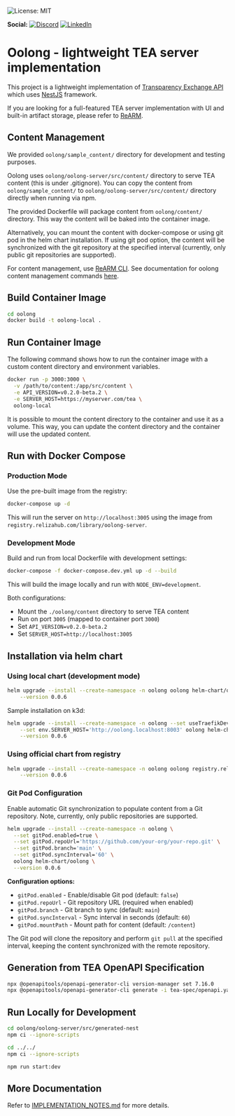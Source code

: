 ![License: MIT](https://img.shields.io/badge/License-MIT-blue.svg)

 **Social:**
[![Discord](https://img.shields.io/discord/757425726143201370.svg?color=%237289da&label=Discord&logo=discord&logoColor=%237289da)](https://discord.gg/UTxjBf9juQ)
[![LinkedIn](https://img.shields.io/badge/LinkedIn-blue.svg?logo=LinkedIn)](https://www.linkedin.com/company/relizaio/)

# Oolong - lightweight TEA server implementation

This project is a lightweight implementation of [Transparency Exchange API](https://github.com/CycloneDX/transparency-exchange-api/) which uses [NestJS](https://nestjs.com/) framework.

If you are looking for a full-featured TEA server implementation with UI and built-in artifact storage, please refer to [ReARM](https://github.com/reliza/rearm).

## Content Management

We provided  `oolong/sample_content/` directory for development and testing purposes. 

Oolong uses `oolong/oolong-server/src/content/` directory to serve TEA content (this is under .gitignore). You can copy the content from `oolong/sample_content/` to `oolong/oolong-server/src/content/` directory directly when running via npm.

The provided Dockerfile will package content from `oolong/content/` directory. This way the content will be baked into the container image.

Alternatively, you can mount the content with docker-compose or using git pod in the helm chart installation. If using git pod option, the content will be synchronized with the git repository at the specified interval (currently, only public git repositories are supported).

For content management, use [ReARM CLI](https://github.com/relizaio/rearm-cli). See documentation for oolong content management commands [here](https://github.com/relizaio/rearm-cli/blob/main/docs/oolong.md).

## Build Container Image

```bash
cd oolong
docker build -t oolong-local .
```

## Run Container Image

The following command shows how to run the container image with a custom content directory and environment variables.

```bash
docker run -p 3000:3000 \
  -v /path/to/content:/app/src/content \
  -e API_VERSION=v0.2.0-beta.2 \
  -e SERVER_HOST=https://myserver.com/tea \
  oolong-local
```

It is possible to mount the content directory to the container and use it as a volume. This way, you can update the content directory and the container will use the updated content.

## Run with Docker Compose

### Production Mode

Use the pre-built image from the registry:

```bash
docker-compose up -d
```

This will run the server on `http://localhost:3005` using the image from `registry.relizahub.com/library/oolong-server`.

### Development Mode

Build and run from local Dockerfile with development settings:

```bash
docker-compose -f docker-compose.dev.yml up -d --build
```

This will build the image locally and run with `NODE_ENV=development`.

Both configurations:
- Mount the `./oolong/content` directory to serve TEA content
- Run on port `3005` (mapped to container port `3000`)
- Set `API_VERSION=v0.2.0-beta.2`
- Set `SERVER_HOST=http://localhost:3005`


## Installation via helm chart

### Using local chart (development mode)
```bash
helm upgrade --install --create-namespace -n oolong oolong helm-chart/oolong \
    --version 0.0.6
```

Sample installation on k3d:

```bash
helm upgrade --install --create-namespace -n oolong --set useTraefikDevelopment=true \
    --set env.SERVER_HOST='http://oolong.localhost:8003' oolong helm-chart/oolong \
    --version 0.0.6
```

### Using official chart from registry

```bash
helm upgrade --install --create-namespace -n oolong oolong registry.relizahub.com/library/oolong \
    --version 0.0.6
```

### Git Pod Configuration

Enable automatic Git synchronization to populate content from a Git repository. Note, currently, only public repositories are supported.

```bash
helm upgrade --install --create-namespace -n oolong \
  --set gitPod.enabled=true \
  --set gitPod.repoUrl='https://github.com/your-org/your-repo.git' \
  --set gitPod.branch='main' \
  --set gitPod.syncInterval='60' \
  oolong helm-chart/oolong \
  --version 0.0.6
```

**Configuration options:**
- `gitPod.enabled` - Enable/disable Git pod (default: `false`)
- `gitPod.repoUrl` - Git repository URL (required when enabled)
- `gitPod.branch` - Git branch to sync (default: `main`)
- `gitPod.syncInterval` - Sync interval in seconds (default: `60`)
- `gitPod.mountPath` - Mount path for content (default: `/content`)

The Git pod will clone the repository and perform `git pull` at the specified interval, keeping the content synchronized with the remote repository.


## Generation from TEA OpenAPI Specification

```bash
npx @openapitools/openapi-generator-cli version-manager set 7.16.0
npx @openapitools/openapi-generator-cli generate -i tea-spec/openapi.yaml -g typescript-nestjs-server -o oolong/oolong-server/src/generated-nest/
```

## Run Locally for Development

```bash
cd oolong/oolong-server/src/generated-nest
npm ci --ignore-scripts

cd ../../
npm ci --ignore-scripts

npm run start:dev
```

## More Documentation
Refer to [IMPLEMENTATION_NOTES.md](oolong/oolong-server/IMPLEMENTATION_NOTES.md) for more details.